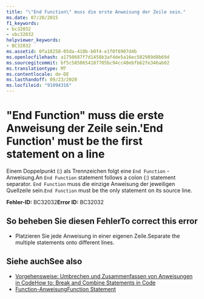 ```yaml
---
title: "\"End Function\" muss die erste Anweisung der Zeile sein."
ms.date: 07/20/2015
f1_keywords:
- bc32032
- vbc32032
helpviewer_keywords:
- BC32032
ms.assetid: 0fa18258-05da-410b-b0f4-e1f0f8907d4b
ms.openlocfilehash: a1750687f7d1458b3af4de5a16ec502989d8b69d
ms.sourcegitcommit: bf5c5850654187705bc94cc40ebfb62fe346ab02
ms.translationtype: MT
ms.contentlocale: de-DE
ms.lasthandoff: 09/23/2020
ms.locfileid: "91094316"
---
```

# <a name="end-function-must-be-the-first-statement-on-a-line"></a><span data-ttu-id="19e46-102">"End Function" muss die erste Anweisung der Zeile sein.</span><span class="sxs-lookup"><span data-stu-id="19e46-102">'End Function' must be the first statement on a line</span></span>

<span data-ttu-id="19e46-103">Einem Doppelpunkt (:) als Trennzeichen folgt eine `End Function` -Anweisung.</span><span class="sxs-lookup"><span data-stu-id="19e46-103">An `End Function` statement follows a colon (:) statement separator.</span></span> <span data-ttu-id="19e46-104">`End Function` muss die einzige Anweisung der jeweiligen Quellzeile sein.</span><span class="sxs-lookup"><span data-stu-id="19e46-104">`End Function` must be the only statement on its source line.</span></span>  
  
 <span data-ttu-id="19e46-105">**Fehler-ID:** BC32032</span><span class="sxs-lookup"><span data-stu-id="19e46-105">**Error ID:** BC32032</span></span>  
  
## <a name="to-correct-this-error"></a><span data-ttu-id="19e46-106">So beheben Sie diesen Fehler</span><span class="sxs-lookup"><span data-stu-id="19e46-106">To correct this error</span></span>  
  
- <span data-ttu-id="19e46-107">Platzieren Sie jede Anweisung in einer eigenen Zeile.</span><span class="sxs-lookup"><span data-stu-id="19e46-107">Separate the multiple statements onto different lines.</span></span>  
  
## <a name="see-also"></a><span data-ttu-id="19e46-108">Siehe auch</span><span class="sxs-lookup"><span data-stu-id="19e46-108">See also</span></span>

- [<span data-ttu-id="19e46-109">Vorgehensweise: Umbrechen und Zusammenfassen von Anweisungen in Code</span><span class="sxs-lookup"><span data-stu-id="19e46-109">How to: Break and Combine Statements in Code</span></span>](../programming-guide/program-structure/how-to-break-and-combine-statements-in-code.md)
- [<span data-ttu-id="19e46-110">Function-Anweisung</span><span class="sxs-lookup"><span data-stu-id="19e46-110">Function Statement</span></span>](../language-reference/statements/function-statement.md)
